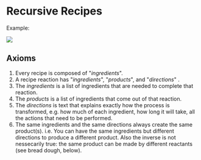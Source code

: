 # Recursive Recipes

Example:

![](http://i.imgur.com/gimj9EY.png)

## Axioms

1. Every recipe is composed of "*ingredients*".
2. A recipe reaction has "*ingredients*", "*products*", and "*directions*" .
3. The *ingredients* is a list of ingredients that are needed to complete that reaction.
4. The *products* is a list of ingredients that come out of that reaction.
5. The *directions* is text that explains exactly how the process is transformed, e.g. how much of each ingredient, how long it will take, all the actions that need to be performed.
6. The same ingredients and the same directions always create the same product(s). i.e. You can have the same ingredients but different directions to produce a different product. Also the inverse is not nessecarily true: the same product can be made by different reactants (see bread dough, below).


